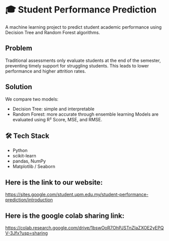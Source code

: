 # 🎓 Student Performance Prediction
A machine learning project to predict student academic performance using Decision Tree and Random Forest algorithms.

## Problem
Traditional assessments only evaluate students at the end of the semester, preventing timely support for struggling students.
This leads to lower performance and higher attrition rates.

## Solution
We compare two models:
- Decision Tree: simple and interpretable
- Random Forest: more accurate through ensemble learning
Models are evaluated using R² Score, MSE, and RMSE.

## 🛠️ Tech Stack
- Python
- scikit-learn
- pandas, NumPy
- Matplotlib / Seaborn

## Here is the link to our website:
https://sites.google.com/student.upm.edu.my/student-performance-prediction/introduction

## Here is the google colab sharing link:
https://colab.research.google.com/drive/1bswOoR7OhPJSTnZIaZXOE2yEPQV-3Jfx?usp=sharing
